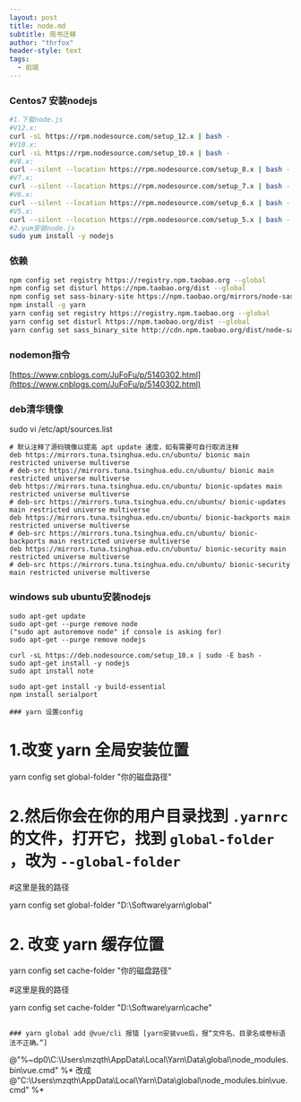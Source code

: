 ```yaml
---
layout: post
title: node.md
subtitle: 简书迁移
author: "thrfox"
header-style: text
tags:
  - 前端
---
```


### Centos7 安装nodejs
~~~bash
#1.下载node.js
#V12.x:
curl -sL https://rpm.nodesource.com/setup_12.x | bash -
#V10.x:
curl -sL https://rpm.nodesource.com/setup_10.x | bash -
#V8.x: 
curl --silent --location https://rpm.nodesource.com/setup_8.x | bash -
#V7.x:
curl --silent --location https://rpm.nodesource.com/setup_7.x | bash -
#V6.x:
curl --silent --location https://rpm.nodesource.com/setup_6.x | bash -
#V5.x:
curl --silent --location https://rpm.nodesource.com/setup_5.x | bash -
#2.yum安装node.js
sudo yum install -y nodejs
~~~
### 依赖
~~~bash
npm config set registry https://registry.npm.taobao.org --global
npm config set disturl https://npm.taobao.org/dist --global
npm config set sass-binary-site https://npm.taobao.org/mirrors/node-sass
npm install -g yarn
yarn config set registry https://registry.npm.taobao.org --global
yarn config set disturl https://npm.taobao.org/dist --global
yarn config set sass_binary_site http://cdn.npm.taobao.org/dist/node-sass -g
~~~

### nodemon指令
[https://www.cnblogs.com/JuFoFu/p/5140302.html](https://www.cnblogs.com/JuFoFu/p/5140302.html)

### deb清华镜像
sudo vi /etc/apt/sources.list
```
# 默认注释了源码镜像以提高 apt update 速度，如有需要可自行取消注释
deb https://mirrors.tuna.tsinghua.edu.cn/ubuntu/ bionic main restricted universe multiverse
# deb-src https://mirrors.tuna.tsinghua.edu.cn/ubuntu/ bionic main restricted universe multiverse
deb https://mirrors.tuna.tsinghua.edu.cn/ubuntu/ bionic-updates main restricted universe multiverse
# deb-src https://mirrors.tuna.tsinghua.edu.cn/ubuntu/ bionic-updates main restricted universe multiverse
deb https://mirrors.tuna.tsinghua.edu.cn/ubuntu/ bionic-backports main restricted universe multiverse
# deb-src https://mirrors.tuna.tsinghua.edu.cn/ubuntu/ bionic-backports main restricted universe multiverse
deb https://mirrors.tuna.tsinghua.edu.cn/ubuntu/ bionic-security main restricted universe multiverse
# deb-src https://mirrors.tuna.tsinghua.edu.cn/ubuntu/ bionic-security main restricted universe multiverse
```
### windows sub ubuntu安装nodejs
```
sudo apt-get update
sudo apt-get --purge remove node
("sudo apt autoremove node" if console is asking for)
sudo apt-get --purge remove nodejs

curl -sL https://deb.nodesource.com/setup_10.x | sudo -E bash -
sudo apt-get install -y nodejs
sudo apt install note

sudo apt-get install -y build-essential
npm install serialport

### yarn 设置config 
```
# 1.改变 yarn 全局安装位置

yarn config  set global-folder "你的磁盘路径"
# 2.然后你会在你的用户目录找到 `.yarnrc` 的文件，打开它，找到 `global-folder` ，改为 `--global-folder`

#这里是我的路径

yarn config  set global-folder "D:\Software\yarn\global"
# 2. 改变 yarn 缓存位置

yarn config set cache-folder "你的磁盘路径"

#这里是我的路径

yarn config set cache-folder "D:\Software\yarn\cache"
```

### yarn global add @vue/cli 报错 [yarn安装vue后，报“文件名、目录名或卷标语法不正确。”]
```
@"%~dp0\C:\Users\mzqth\AppData\Local\Yarn\Data\global\node_modules\.bin\vue.cmd"   %*
改成
@"C:\Users\mzqth\AppData\Local\Yarn\Data\global\node_modules\.bin\vue.cmd"   %*
```
